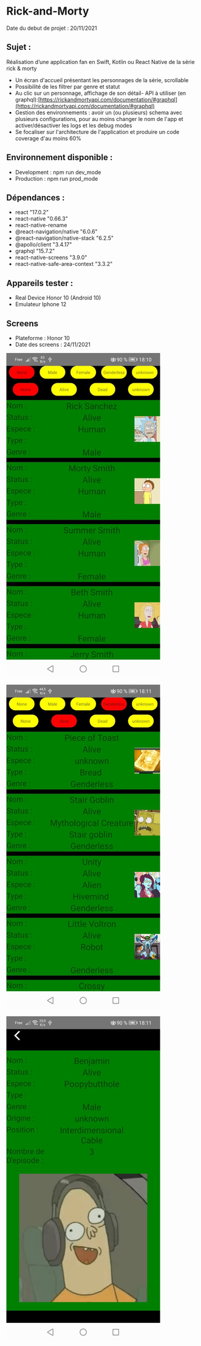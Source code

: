 # Rick-and-Morty

Date du debut de projet : 20/11/2021

## Sujet :

Réalisation d’une application fan en Swift, Kotlin ou React Native de la série rick & morty

- Un écran d'accueil présentant les personnages de la série, scrollable
- Possibilité de les filtrer par genre et statut
- Au clic sur un personnage, affichage de son détail- API à utiliser (en graphql):[https://rickandmortyapi.com/documentation/#graphql](https://rickandmortyapi.com/documentation/#graphql)
- Gestion des environnements : avoir un (ou plusieurs) schema avec plusieurs configurations, pour au moins changer le nom de l'app et activer/désactiver les logs et les debug modes
- Se focaliser sur l'architecture de l'application et produire un code coverage d'au moins 60%

## Environnement disponible :

- Development : npm run dev_mode
- Production : npm run prod_mode

## Dépendances :

- react "17.0.2"
- react-native "0.66.3"
- react-native-rename
- @react-navigation/native "6.0.6"
- @react-navigation/native-stack "6.2.5"
- @apollo/client "3.4.17"
- graphql "15.7.2" 
- react-native-screens "3.9.0"
- react-native-safe-area-context "3.3.2"

## Appareils tester :

- Real Device Honor 10 (Android 10)
- Emulateur Iphone 12

## Screens

- Plateforme : Honor 10
- Date des screens : 24/11/2021

![](Home.jpg)

![](Option.jpg)

![](Profile.jpg)  

